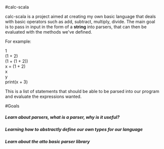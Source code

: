 #calc-scala

calc-scala is a project aimed at creating my own basic language that deals with basic operators such as add, subtract, multiply, divide.
The main goal is to pass in input in the form of a <B>string</B> into parsers, that can then be evaluated with the methods we've defined.

For example: 

1  
(1 + 2)  
(1 + (1 + 2))  
x = (1 + 2)  
x  
y  
print(x + 3)

This is a list of statements that should be able to be parsed into our program and evaluate the expressions wanted.

#Goals

##### Learn about parsers, what is a parser, why is it useful?
##### Learning how to abstractly define our own types for our language
##### Learn about the atto basic parser library
